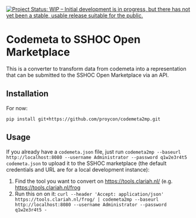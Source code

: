 [![Project Status: WIP – Initial development is in progress, but there has not yet been a stable, usable release suitable for the public.](https://www.repostatus.org/badges/latest/wip.svg)](https://www.repostatus.org/#wip)

# Codemeta to SSHOC Open Marketplace

This is a converter to transform data from codemeta into a representation that can be submitted to the SSHOC Open Marketplace via an API.

## Installation

For now:

```
pip install git+https://github.com/proycon/codemeta2mp.git
```

## Usage

If you already have a `codemeta.json` file, just run `codemeta2mp --baseurl http://localhost:8080 --username Administrator --password q1w2e3r4t5 codemeta.json` to upload it to the SSHOC marketplace (the default credentials and URL are for a local development instance):

1. Find the tool you want to convert on https://tools.clariah.nl/ (e.g. https://tools.clariah.nl/frog
2. Run this on on it: ``curl --header 'Accept: application/json' https://tools.clariah.nl/frog/ | codemeta2mp --baseurl http://localhost:8080 --username Administrator --password q1w2e3r4t5 -``
